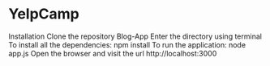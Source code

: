 # YelpCamp
Installation
Clone the repository Blog-App
Enter the directory using terminal
To install all the dependencies: npm install
To run the application: node app.js
Open the browser and visit the url http://localhost:3000
